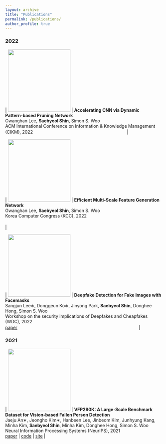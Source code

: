 ```yaml
---
layout: archive
title: "Publications"
permalink: /publications/
author_profile: true
---
```


### 2022

| <img src="{{ site.url }}{{ site.baseurl }}/images/DPPNet.png" width="200px"> | **Accelerating CNN via Dynamic Pattern‑based Pruning Network**<br/>Gwanghan Lee, **Saebyeol Shin**, Simon S. Woo<br/>ACM International Conference on Information & Knowledge Management (CIKM), 2022 　　　　　　　　　　 　　　　　　　　　　　|

| <img src="{{ site.url }}{{ site.baseurl }}/images/EMGNet.png" width="200px"> | **Efficient Multi-Scale Feature Generation Network**<br/>Gwanghan Lee, **Saebyeol Shin**, Simon S. Woo<br/>Korea Computer Congress (KCC), 2022 　　　　　　　　　　 　　　　　　　　　　　 　　　　　　　　　　 　　　　　　　　　　　 　　　　　　　　　　 |

| <img src="{{ site.url }}{{ site.baseurl }}/images/mask.png" width="200px"> | **Deepfake Detection for Fake Images with Facemasks**<br/>Sangjun Lee∗, Donggeun Ko∗, Jinyong Park, **Saebyeol Shin**, Donghee Hong, Simon S. Woo<br/>Workshop on the security implications of Deepfakes and Cheapfakes (WDC), 2022<br/>[paper](https://dl.acm.org/doi/pdf/10.1145/3494109.3527189) 　　　　　　　　　　 　　　　　　　　　　　 　　　　　　|

### 2021

| <img src="{{ site.url }}{{ site.baseurl }}/images/vfp290k.png" width="200px"> | **VFP290K: A Large‑Scale Benchmark Dataset for Vision‑based Fallen Person Detection**<br/>Jaeju An∗, Jeongho Kim∗, Hanbeen Lee, Jinbeom Kim, Junhyung Kang, Minha Kim, **Saebyeol Shin**, Minha Kim, Donghee Hong, Simon S. Woo<br/>Neural Information Processing Systems (NeurIPS), 2021<br/>[paper](https://openreview.net/pdf?id=y2AbfIXgBK3) \| [code](https://github.com/DASH-Lab/VFP290K) \| [site](https://sites.google.com/view/dash-vfp300k/) |
